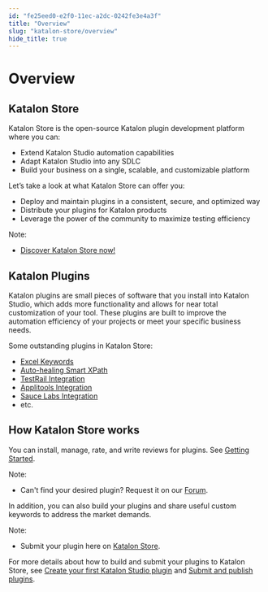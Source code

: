 ```yaml
---
id: "fe25eed0-e2f0-11ec-a2dc-0242fe3e4a3f"
title: "Overview"
slug: "katalon-store/overview"
hide_title: true
---
```


# <a id="id_overview" class="anchor_top_offset"/><a id="ariaid-title1" class="anchor_top_offset"/>Overview


## <a id="id_1" class="anchor_top_offset"/>Katalon Store

<p xmlns="http://www.w3.org/1999/xhtml" className="p">Katalon Store is the open-source Katalon plugin development   platform where you can:</p> 
<ul xmlns="http://www.w3.org/1999/xhtml" className="ul"><li className="li">Extend Katalon Studio automation capabilities</li><li className="li">Adapt Katalon Studio into any SDLC</li><li className="li">Build your business on a single, scalable, and customizable     platform</li></ul> 
<p xmlns="http://www.w3.org/1999/xhtml" className="p">Let’s take a look at what Katalon Store can offer you:</p> 
<ul xmlns="http://www.w3.org/1999/xhtml" className="ul"><li className="li">Deploy and maintain plugins in a consistent, secure, and     optimized way</li><li className="li">Distribute your plugins for Katalon products</li><li className="li">Leverage the power of the community to maximize testing     efficiency</li></ul> 
<div xmlns="http://www.w3.org/1999/xhtml" className="note note note_note"><span className="note__title">Note:</span> 
  <ul className="ul"><li className="li"><p className="p"><a className="xref j-external-link" href="https://store.katalon.com" target="_blank">Discover Katalon Store
          now!</a></p></li></ul>
</div>
    

## <a id="id_2" class="anchor_top_offset"/>Katalon Plugins

    
      
<p xmlns="http://www.w3.org/1999/xhtml" className="p">Katalon plugins are small pieces of software that you install   into Katalon Studio, which adds more functionality and allows for   near total customization of your tool. These plugins are built to   improve the automation efficiency of your projects or meet your   specific business needs.</p> 
      
<p xmlns="http://www.w3.org/1999/xhtml" className="p">Some outstanding plugins in Katalon Store:</p> 
      
<ul xmlns="http://www.w3.org/1999/xhtml" className="ul">   <li className="li">     <a className="xref j-external-link" href="https://store.katalon.com/product/34/Excel-Keywords" target="_blank">Excel       Keywords</a>   </li>   <li className="li">     <a className="xref j-external-link" href="https://store.katalon.com/product/5/Auto-healing-Smart-XPath" target="_blank">Auto-healing       Smart XPath</a>   </li>   <li className="li">     <a className="xref j-external-link" href="https://store.katalon.com/product/13/TestRail-Integration" target="_blank">TestRail       Integration</a>   </li>   <li className="li">     <a className="xref j-external-link" href="https://store.katalon.com/product/44/Applitools-Integration" target="_blank">Applitools       Integration</a>   </li>   <li className="li">     <a className="xref j-external-link" href="https://store.katalon.com/product/75/Sauce-Labs-Integration" target="_blank">Sauce       Labs Integration</a>   </li>   <li className="li">etc.</li> </ul> 
    
  

## <a id="id_3" class="anchor_top_offset"/>How Katalon Store works

<p xmlns="http://www.w3.org/1999/xhtml" className="p">You can install, manage, rate, and write reviews for plugins.   See <a className="xref" href="/docs/katalon-store/getting-started-with-katalon-store#id_7">Getting     Started</a>.</p> 
<div xmlns="http://www.w3.org/1999/xhtml" className="note note note_note"><span className="note__title">Note:</span> 
  <ul className="ul"><li className="li"><p className="p">Can't find your desired plugin? Request it on our <a className="xref j-external-link" href="https://forum.katalon.com/new-topic?category=plugin-platform" target="_blank">Forum</a>.</p></li></ul>
</div>
<p xmlns="http://www.w3.org/1999/xhtml" className="p">In addition, you can also build your plugins and share useful   custom keywords to address the market demands.</p> 
<div xmlns="http://www.w3.org/1999/xhtml" className="note note note_note"><span className="note__title">Note:</span> 
  <ul className="ul"><li className="li"><p className="p">Submit your plugin here on <a className="xref j-external-link" href="https://store.katalon.com/manage/publisher/upload-product" target="_blank">Katalon
          Store</a>.</p></li></ul>
</div>
<p xmlns="http://www.w3.org/1999/xhtml" className="p">For more details about how to build and submit your plugins to   Katalon Store, see <a className="xref" href="/docs/katalon-studio-enterprise/extend-katalon-studio/katalon-studio-plugins/create-your-first-katalon-studio-plugin">Create     your first Katalon Studio plugin</a> and <a className="xref" href="/docs/katalon-store/submit-and-publish-plugins/submit-and-publish-a-new-plugin">Submit     and publish plugins</a>.</p> 
